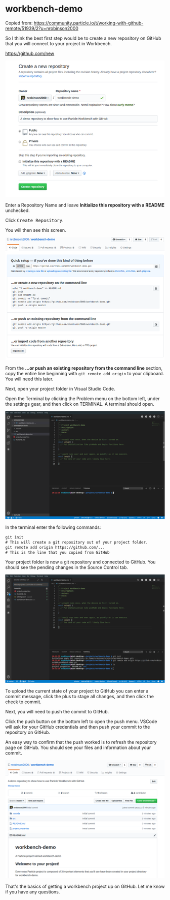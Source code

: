 # workbench-demo

Copied from: https://community.particle.io/t/working-with-github-remote/51939/2?u=nrobinson2000

So I think the best first step would be to create a new repository on GitHub that you will connect to your project in Workbench.

<https://github.com/new>

![image|586x500](images/img-1.png) 

Enter a Repository Name and leave **Initialize this repository with a README** unchecked.

Click <kbd>Create Repository</kbd>.

You will then see this screen.

![image|653x500](images/img-2.png) 

From the **…or push an existing repository from the command line** section, copy the entire line beginning with `git remote add origin` to your clipboard. You will need this later.

Next, open your project folder in Visual Studio Code.

Open the Terminal by clicking the Problem menu on the bottom left, under the settings gear, and then click on TERMINAL. A terminal should open.

![image|690x466](images/img-3.png) 

In the terminal enter the following commands:
```
git init
# This will create a git repository out of your project folder.
git remote add origin https://github.com/...
# This is the line that you copied from GitHub
```

Your project folder is now a git repository and connected to GitHub. You should see the pending changes in the Source Control tab.

![image|690x466](images/img-4.png) 

To upload the current state of your project to GitHub you can enter a commit message, click the plus to stage all changes, and then click the check to commit.

Next, you will need to push the commit to GitHub.

Click the push button on the bottom left to open the push menu. VSCode will ask for your GitHub credentials and then push your commit to the repository on GitHub.

An easy way to confirm that the push worked is to refresh the repository page on GitHub. You should see your files and information about your commit.

![image|675x500](images/img-5.png) 

That's the basics of getting a workbench project up on GitHub. Let me know if you have any questions.
